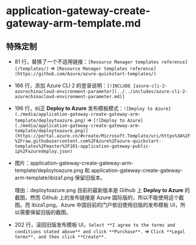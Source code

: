 ﻿# application-gateway-create-gateway-arm-template.md

## 特殊定制

* 81 行，替换了一个不适用链接：`[Resource Manager templates reference](/templates/)` => `[Resource Manager templates reference](https://github.com/Azure/azure-quickstart-templates/)`

* 166 行，添加 Azure CLI 2 的登录说明：`[!INCLUDE [azure-cli-2-azurechinacloud-environment-parameter](../../includes/azure-cli-2-azurechinacloud-environment-parameter.md)]`

* 196 行，纠正 **Deploy to Azure** 发布模板模式：`![Deploy to Azure](./media/application-gateway-create-gateway-arm-template/deploytoazure.png)` => `[![Deploy to Azure](./media/application-gateway-create-gateway-arm-template/deploytoazure.png)](https://portal.azure.cn/#create/Microsoft.Template/uri/https%3A%2F%2Fraw.githubusercontent.com%2FAzure%2Fazure-quickstart-templates%2Fmaster%2F101-application-gateway-public-ip%2Fazuredeploy.json)`

* 图片：application-gateway-create-gateway-arm-template/deploytoazure.png 和 application-gateway-create-gateway-arm-template/ibiza1.png 保留旧版本。

    理由：deploytoazure.png 目前的最新版本是 Github 上 **Deploy to Azure** 的截图，然而 Github 上的发布链接是 Azure 国际版的，所以不能使用这个截图。而 ibiza1.png，Azure 中国目前的门户依旧使用旧版的发布模板 UI，所以需要保留旧版的截图。

* 202 行，滚回旧版发布模板 UI，`Select **I agree to the terms and conditions stated above** and click **Purchase**.` => `Click **Legal terms**, and then click **Create**.`